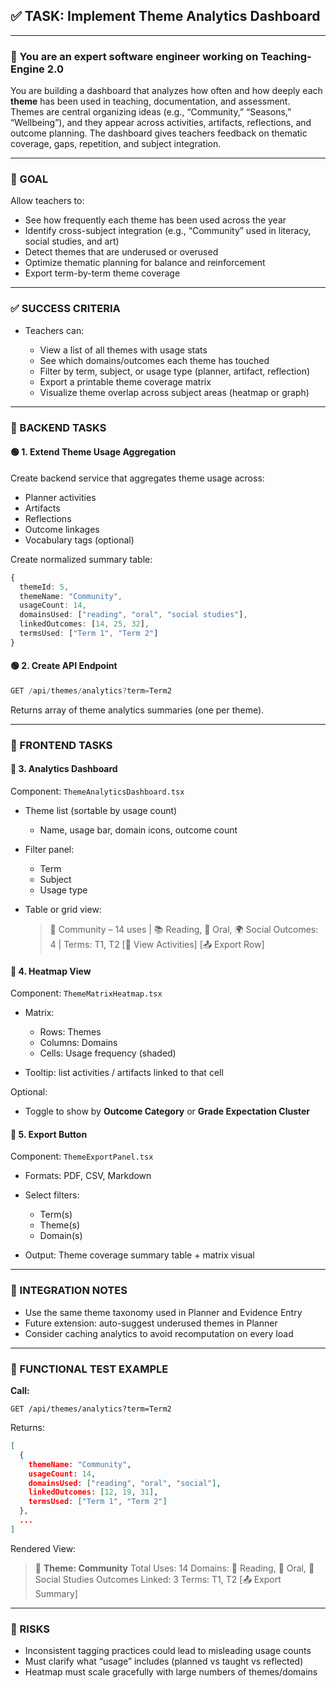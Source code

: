 ## ✅ TASK: Implement Theme Analytics Dashboard

---

### 🧠 You are an expert software engineer working on Teaching-Engine 2.0

You are building a dashboard that analyzes how often and how deeply each **theme** has been used in teaching, documentation, and assessment. Themes are central organizing ideas (e.g., “Community,” “Seasons,” “Wellbeing”), and they appear across activities, artifacts, reflections, and outcome planning. The dashboard gives teachers feedback on thematic coverage, gaps, repetition, and subject integration.

---

### 🔹 GOAL

Allow teachers to:

- See how frequently each theme has been used across the year
- Identify cross-subject integration (e.g., “Community” used in literacy, social studies, and art)
- Detect themes that are underused or overused
- Optimize thematic planning for balance and reinforcement
- Export term-by-term theme coverage

---

### ✅ SUCCESS CRITERIA

- Teachers can:

  - View a list of all themes with usage stats
  - See which domains/outcomes each theme has touched
  - Filter by term, subject, or usage type (planner, artifact, reflection)
  - Export a printable theme coverage matrix
  - Visualize theme overlap across subject areas (heatmap or graph)

---

### 🔧 BACKEND TASKS

#### 🟢 1. Extend Theme Usage Aggregation

Create backend service that aggregates theme usage across:

- Planner activities
- Artifacts
- Reflections
- Outcome linkages
- Vocabulary tags (optional)

Create normalized summary table:

```ts
{
  themeId: 5,
  themeName: "Community",
  usageCount: 14,
  domainsUsed: ["reading", "oral", "social studies"],
  linkedOutcomes: [14, 25, 32],
  termsUsed: ["Term 1", "Term 2"]
}
```

#### 🟢 2. Create API Endpoint

```ts
GET /api/themes/analytics?term=Term2
```

Returns array of theme analytics summaries (one per theme).

---

### 🎨 FRONTEND TASKS

#### 🔵 3. Analytics Dashboard

Component: `ThemeAnalyticsDashboard.tsx`

- Theme list (sortable by usage count)

  - Name, usage bar, domain icons, outcome count

- Filter panel:

  - Term
  - Subject
  - Usage type

- Table or grid view:

  > 🧩 Community – 14 uses | 📚 Reading, 🧠 Oral, 🌍 Social
  > Outcomes: 4 | Terms: T1, T2
  > \[📎 View Activities] \[📤 Export Row]

#### 🔵 4. Heatmap View

Component: `ThemeMatrixHeatmap.tsx`

- Matrix:

  - Rows: Themes
  - Columns: Domains
  - Cells: Usage frequency (shaded)

- Tooltip: list activities / artifacts linked to that cell

Optional:

- Toggle to show by **Outcome Category** or **Grade Expectation Cluster**

#### 🔵 5. Export Button

Component: `ThemeExportPanel.tsx`

- Formats: PDF, CSV, Markdown
- Select filters:

  - Term(s)
  - Theme(s)
  - Domain(s)

- Output: Theme coverage summary table + matrix visual

---

### 🔗 INTEGRATION NOTES

- Use the same theme taxonomy used in Planner and Evidence Entry
- Future extension: auto-suggest underused themes in Planner
- Consider caching analytics to avoid recomputation on every load

---

### 🧪 FUNCTIONAL TEST EXAMPLE

**Call:**

```http
GET /api/themes/analytics?term=Term2
```

Returns:

```json
[
  {
    themeName: "Community",
    usageCount: 14,
    domainsUsed: ["reading", "oral", "social"],
    linkedOutcomes: [12, 19, 31],
    termsUsed: ["Term 1", "Term 2"]
  },
  ...
]
```

Rendered View:

> 🧩 **Theme: Community**
> Total Uses: 14
> Domains: 📖 Reading, 🎤 Oral, 🧭 Social Studies
> Outcomes Linked: 3
> Terms: T1, T2
> \[📤 Export Summary]

---

### 🚩 RISKS

- Inconsistent tagging practices could lead to misleading usage counts
- Must clarify what “usage” includes (planned vs taught vs reflected)
- Heatmap must scale gracefully with large numbers of themes/domains
